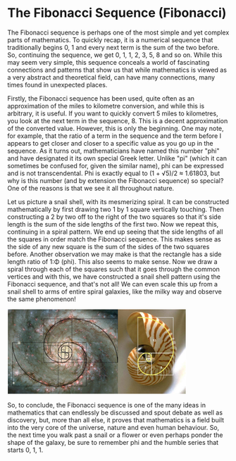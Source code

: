 # The Fibonacci Sequence (Fibonacci)

The Fibonacci sequence is perhaps one of the most simple and yet complex parts of mathematics. To quickly recap, it is a numerical sequence that traditionally begins 0, 1 and every next term is the sum of the two before. So, continuing the sequence, we get 0, 1, 1, 2, 3, 5, 8 and so on.
While this may seem very simple, this sequence conceals a world of fascinating connections and patterns that show us that while mathematics is viewed as a very abstract and theoretical field, can have many connections, many times found in unexpected places.

Firstly, the Fibonacci sequence has been used, quite often as an approximation of the miles to kilometre conversion, and while this is arbitrary, it is useful. If you want to quickly convert 5 miles to kilometres, you look at the next term in the sequence, 8. This is a decent approximation
of the converted value. However, this is only the beginning. One may note, for example, that the ratio of a term in the sequence and the term before I appears to get closer and closer to a specific value as you go up in the sequence. As it turns out, mathematicians have named this number "phi" and
have designated it its own special Greek letter. Unlike "pi" (which it can sometimes be confused for, given the similar name), phi can be expressed and is not transcendental. Phi is exactly equal to (1 + √5)/2 ≈ 1.61803, but why is this number (and by extension the Fibonacci sequence) so special? One of the reasons is that we see it all throughout nature.

Let us picture a snail shell, with its mesmerizing spiral. It can be constructed mathematically by first drawing two 1 by 1 square vertically touching. Then constructing a 2 by two off to the right of the two squares so that it's side length is the sum of the side lengths of the first two. Now we repeat this, continuing in a spiral pattern.
We end up seeing that the side lengths of all the squares in order match the Fibonacci sequence. This makes sense as the side of any new square is the sum of the sides of the two squares before. Another observation we may make is that the rectangle has a side length ratio of 1:Φ (phi). This also seems to make sense. Now we draw a spiral through each of the squares such that it goes through the common vertices
and with this, we have constructed a snail shell pattern using the Fibonacci sequence, and that's not all! We can even scale this up from a snail shell to arms of entire spiral galaxies, like the milky way and observe the same phenomenon!

![Examples of the Fibonacci spiral in nature.](figure1.png)

So, to conclude, the Fibonacci sequence is one of the many ideas in mathematics that can endlessly be discussed and spout debate as well as discovery, but, more than all else, it proves that mathematics is a field built into the very core of the universe, nature and even human behaviour. So, the next time you walk past a snail or a flower or even perhaps ponder the shape of the galaxy, be sure to remember phi and the humble series that starts 0, 1, 1.
